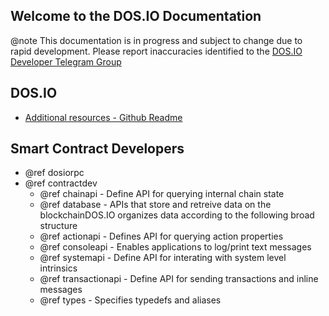 Welcome to the DOS.IO Documentation
-----------------------------------

@note This documentation is in progress and subject to change due to rapid development. Please report inaccuracies identified to the [DOS.IO Developer Telegram Group](https://t.me/joinchat/EaEnSUPktgfoI-XPfMYtcQ)

## DOS.IO
 - [Additional resources - Github Readme](https://github.com/DOSIO/dos#readme)

## Smart Contract Developers
- @ref dosiorpc
- @ref contractdev
	- @ref chainapi - Define API for querying internal chain state
	- @ref database - APIs that store and retreive data on the blockchainDOS.IO organizes data according to the following broad structure
	- @ref actionapi - Defines API for querying action properties
	- @ref consoleapi - Enables applications to log/print text messages
	- @ref systemapi - 	Define API for interating with system level intrinsics
	- @ref transactionapi - Define API for sending transactions and inline messages
	- @ref types - Specifies typedefs and aliases
	
	
